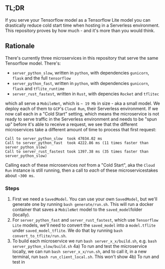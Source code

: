 ## TL;DR 

If you serve your Tensorflow model as a Tensorflow Lite model you 
can drastically reduce cold start time when hosting in a Serverless environment. This repository
proves by how much - and it's more than you would think.

## Rationale

There's currently three microservices in this repository that serve the same Tensorflow model. There's:
 - `server_python_slow`, written in `python`, with dependencies `gunicorn`, `flask` and the full `tensorflow` 
 - `server_python_fast`, written in `python`, with dependencies `gunicorn`, `flask` and `tflite_runtime`
 - `server_rust_fastest`, written in `Rust`, with depencies `Rocket` and `tflitec`

which all serve a `MobileNet`, which is `~ 19 Mb` in size - aka a small model. We deploy each
of them to `GCP`'s `Cloud Run`, their Serverless environment. If we now call each in a "Cold Start" setting,
which means the microservice is not ready to serve traffic in the Serverless environment and needs to be "spun up"
before it's able to receive a request, we see that the different microservices take a different amount of time to
process that first request:
```
Call to server_python_slow  took 47034.02 ms
Call to server_python_fast  took 4222.86 ms (11 times faster than server_python_slow)
Call to server_rust_fastest took 1397.38 ms (35 times faster than server_python_slow)
```
Calling each of these microservices *not* from a "Cold Start", aka the `Cloud Run` instance is 
still running, then a call to _each_ of these microservicestakes about `~300 ms`.


### Steps
1) First we need a `SavedModel`. You can use your own `SavedModel`, but we'll generate one
by running `bash generate/run.sh`. This will run a docker container that saves a `MobileNet` model
to the `saved_model`folder (locally).
2) For `server_python_fast` and  `server_rust_fastest`, which use `Tensorflow Lite` models, we'll need
to convert the `saved_model` into a `model.tflite` under `saved_model_tflite`. We do that by running
`bash convert_to_tflite/run.sh`. 
3) To build each microservice we run `bash server_x_x/build.sh`, e.g. `bash server_python_slow/build.sh`
4a) To run and test the microservice locally, we can run `bash server_x_x/run.sh`, and to call it, 
in a new terminal, run `bash run_client_local.sh`. This won't show 
4b) To run and test in 







